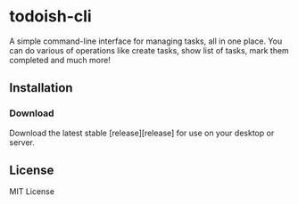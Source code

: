 
# todoish-cli
A simple command-line interface  for managing tasks, all in one place. You 
can do various of operations like create tasks, show list of tasks, mark them completed and much more! 



## Installation

### Download
Download the latest stable [release][release] for use on your desktop or server.


## License

MIT License
